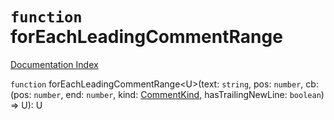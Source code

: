 # `function` forEachLeadingCommentRange

[Documentation Index](../README.md)

`function` forEachLeadingCommentRange\<U>(text: `string`, pos: `number`, cb: (pos: `number`, end: `number`, kind: [CommentKind](../type.CommentKind/README.md), hasTrailingNewLine: `boolean`) => U): U